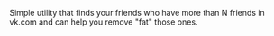 Simple utility that finds your friends who have more than N friends in vk.com and can help you remove "fat" those ones.
